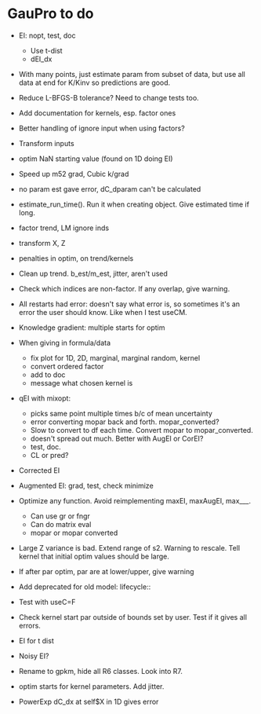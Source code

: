 # GauPro to do

* EI: nopt, test, doc
  * Use t-dist
  * dEI_dx

* With many points, just estimate param from subset of data, but use all data
at end for K/Kinv so predictions are good.

* Reduce L-BFGS-B tolerance? Need to change tests too.

* Add documentation for kernels, esp. factor ones

* Better handling of ignore input when using factors?

* Transform inputs

* optim NaN starting value (found on 1D doing EI)

* Speed up m52 grad, Cubic k/grad

* no param est gave error, dC_dparam can't be calculated

* estimate_run_time(). Run it when creating object. Give estimated time if long.

* factor trend, LM ignore inds

* transform X, Z

* penalties in optim, on trend/kernels

* Clean up trend. b_est/m_est, jitter, aren't used

* Check which indices are non-factor. If any overlap, give warning.

* All restarts had error: doesn't say what error is, so sometimes it's
an error the user should know. Like when I test useCM.

* Knowledge gradient: multiple starts for optim

* When giving in formula/data
  * fix plot for 1D, 2D, marginal, marginal random, kernel
  * convert ordered factor
  * add to doc
  * message what chosen kernel is

* qEI with mixopt:
    * picks same point multiple times b/c of mean uncertainty
    * error converting mopar back and forth. mopar_converted?
    * Slow to convert to df each time. Convert mopar to mopar_converted.
    * doesn't spread out much. Better with AugEI or CorEI?
    * test, doc.
    * CL or pred?

* Corrected EI

* Augmented EI: grad, test, check minimize

* Optimize any function. Avoid reimplementing maxEI, maxAugEI, max___.
  * Can use gr or fngr
  * Can do matrix eval
  * mopar or mopar converted

* Large Z variance is bad. Extend range of s2. Warning to rescale. Tell kernel
that initial optim values should be large.

* If after par optim, par are at lower/upper, give warning

* Add deprecated for old model: lifecycle::

* Test with useC=F

* Check kernel start par outside of bounds set by user. Test if it gives all errors.

* EI for t dist

* Noisy EI?

* Rename to gpkm, hide all R6 classes. Look into R7.

* optim starts for kernel parameters. Add jitter.

* PowerExp dC_dx at self$X in 1D gives error
